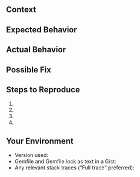 <!--- Provide a general summary of the issue in the Title above -->

## Context
<!--- Provide a more detailed introduction to the issue itself -->
<!--- How has this issue affected you? What were you trying to accomplish? -->

## Expected Behavior
<!--- Tell us what should happen -->

## Actual Behavior
<!--- Tell us what happens instead -->

## Possible Fix
<!--- Not obligatory, but suggest a fix or reason for the issue -->

## Steps to Reproduce
<!--- Provide a link to a live example, or an unambiguous set of steps to -->
<!--- reproduce this issue include code to reproduce, if relevant -->
1.
2.
3.
4.

## Your Environment
<!--- Include as many relevant details about the environment you experienced the issue in -->
* Version used:
* Gemfile and Gemfile.lock as text in a Gist:
* Any relevant stack traces ("Full trace" preferred):

<!--- Please remember to format code using triple backticks (`)
	  so that it is neatly formatted when the issue is posted. -->

<!--- In 99% of cases, this information is enough to determine the cause and
	  solution to the problem that is being described.

	  Any issue that is open for 14 days without actionable information or
	  activity will be marked as "stalled" and then closed. Stalled issues
	  can be re-opened if the information requested is provided. -->
